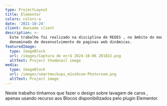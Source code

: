 ```yaml
---
type: ProjectLayout
title: Elementor
colors: colors-a
date: '2021-10-24'
client: Awesome client
description: >-
  Este trabalho foi realizado na disciplina de REDES , no âmbito do modulo 5 ,
  denominado de desenvolvimento de paginas web dinâmicas.
featuredImage:
  type: ImageBlock
  url: /images/Captura de ecrã 2024-10-06 201832.png
  altText: Project thumbnail image
media:
  type: ImageBlock
  url: /images/smartmockups_m1xz6ssm-Photoroom.png
  altText: Project image
---
```

Neste trabalho tínhamos que fazer o design sobre lavagem de caros , apenas  usando recurso aos Blocos disponibilizados pelo plugin Elementor.
